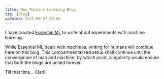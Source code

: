 ```yaml
---
title: New Machine Learning Blog
tag: [blog]
updated: 2021-09-07 00:00
---
```


I have created [Essential ML](https://zvovov.github.io) to write about experiments with machine learning.

While Essential ML deals with machines, writing for humans will continue here on this blog. This compartmentalized setup shall continue until the convergence of man and machine, by which point, singularity would ensure that both the blogs are united forever. 

Till that time... Ciao!
